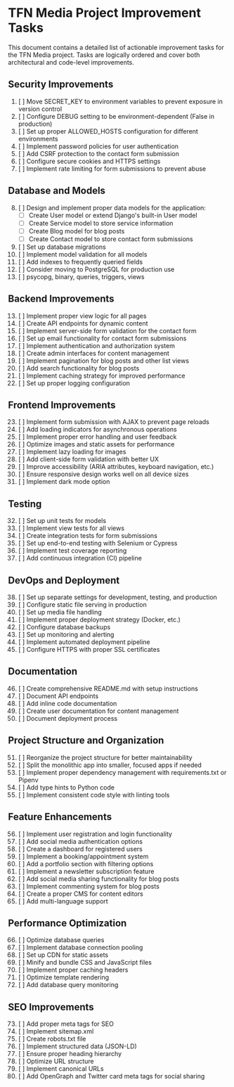 # TFN Media Project Improvement Tasks

This document contains a detailed list of actionable improvement tasks for the TFN Media project. Tasks are logically ordered and cover both architectural and code-level improvements.

## Security Improvements

1. [ ] Move SECRET_KEY to environment variables to prevent exposure in version control
2. [ ] Configure DEBUG setting to be environment-dependent (False in production)
3. [ ] Set up proper ALLOWED_HOSTS configuration for different environments
4. [ ] Implement password policies for user authentication
5. [ ] Add CSRF protection to the contact form submission
6. [ ] Configure secure cookies and HTTPS settings
7. [ ] Implement rate limiting for form submissions to prevent abuse

## Database and Models

8. [ ] Design and implement proper data models for the application:
   - [ ] Create User model or extend Django's built-in User model
   - [ ] Create Service model to store service information
   - [ ] Create Blog model for blog posts
   - [ ] Create Contact model to store contact form submissions
9. [ ] Set up database migrations
10. [ ] Implement model validation for all models
11. [ ] Add indexes to frequently queried fields
12. [ ] Consider moving to PostgreSQL for production use
13. [ ] psycopg, binary, queries, triggers, views

## Backend Improvements

13. [ ] Implement proper view logic for all pages
14. [ ] Create API endpoints for dynamic content
15. [ ] Implement server-side form validation for the contact form
16. [ ] Set up email functionality for contact form submissions
17. [ ] Implement authentication and authorization system
18. [ ] Create admin interfaces for content management
19. [ ] Implement pagination for blog posts and other list views
20. [ ] Add search functionality for blog posts
21. [ ] Implement caching strategy for improved performance
22. [ ] Set up proper logging configuration

## Frontend Improvements

23. [ ] Implement form submission with AJAX to prevent page reloads
24. [ ] Add loading indicators for asynchronous operations
25. [ ] Implement proper error handling and user feedback
26. [ ] Optimize images and static assets for performance
27. [ ] Implement lazy loading for images
28. [ ] Add client-side form validation with better UX
29. [ ] Improve accessibility (ARIA attributes, keyboard navigation, etc.)
30. [ ] Ensure responsive design works well on all device sizes
31. [ ] Implement dark mode option

## Testing

32. [ ] Set up unit tests for models
33. [ ] Implement view tests for all views
34. [ ] Create integration tests for form submissions
35. [ ] Set up end-to-end testing with Selenium or Cypress
36. [ ] Implement test coverage reporting
37. [ ] Add continuous integration (CI) pipeline

## DevOps and Deployment

38. [ ] Set up separate settings for development, testing, and production
39. [ ] Configure static file serving in production
40. [ ] Set up media file handling
41. [ ] Implement proper deployment strategy (Docker, etc.)
42. [ ] Configure database backups
43. [ ] Set up monitoring and alerting
44. [ ] Implement automated deployment pipeline
45. [ ] Configure HTTPS with proper SSL certificates

## Documentation

46. [ ] Create comprehensive README.md with setup instructions
47. [ ] Document API endpoints
48. [ ] Add inline code documentation
49. [ ] Create user documentation for content management
50. [ ] Document deployment process

## Project Structure and Organization

51. [ ] Reorganize the project structure for better maintainability
52. [ ] Split the monolithic app into smaller, focused apps if needed
53. [ ] Implement proper dependency management with requirements.txt or Pipenv
54. [ ] Add type hints to Python code
55. [ ] Implement consistent code style with linting tools

## Feature Enhancements

56. [ ] Implement user registration and login functionality
57. [ ] Add social media authentication options
58. [ ] Create a dashboard for registered users
59. [ ] Implement a booking/appointment system
60. [ ] Add a portfolio section with filtering options
61. [ ] Implement a newsletter subscription feature
62. [ ] Add social media sharing functionality for blog posts
63. [ ] Implement commenting system for blog posts
64. [ ] Create a proper CMS for content editors
65. [ ] Add multi-language support

## Performance Optimization

66. [ ] Optimize database queries
67. [ ] Implement database connection pooling
68. [ ] Set up CDN for static assets
69. [ ] Minify and bundle CSS and JavaScript files
70. [ ] Implement proper caching headers
71. [ ] Optimize template rendering
72. [ ] Add database query monitoring

## SEO Improvements

73. [ ] Add proper meta tags for SEO
74. [ ] Implement sitemap.xml
75. [ ] Create robots.txt file
76. [ ] Implement structured data (JSON-LD)
77. [ ] Ensure proper heading hierarchy
78. [ ] Optimize URL structure
79. [ ] Implement canonical URLs
80. [ ] Add OpenGraph and Twitter card meta tags for social sharing